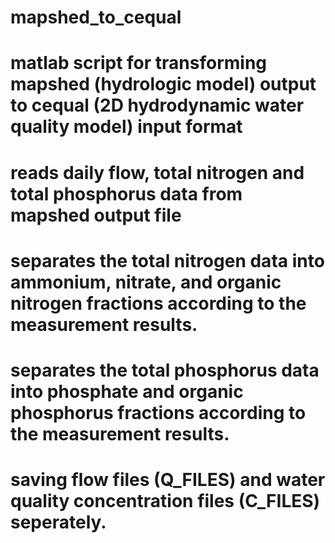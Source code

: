 # mapshed_to_cequal
# matlab script for transforming mapshed (hydrologic model) output to cequal (2D hydrodynamic water quality model) input format
# reads daily flow, total nitrogen and total phosphorus data from mapshed output file
# separates the total nitrogen data into ammonium, nitrate, and organic nitrogen fractions according to the measurement results.
# separates the total phosphorus data into phosphate and organic phosphorus fractions according to the measurement results.
# saving flow files (Q_FILES) and water quality concentration files (C_FILES) seperately.
